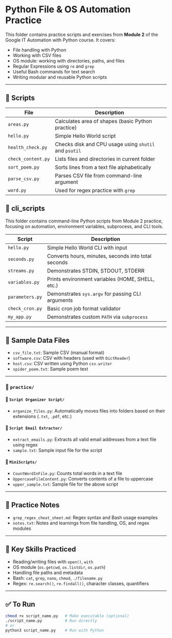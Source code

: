 # Python File & OS Automation Practice

This folder contains practice scripts and exercises from **Module 2** of the Google IT Automation with Python course. It covers:

- File handling with Python
- Working with CSV files
- OS module: working with directories, paths, and files
- Regular Expressions using `re` and `grep`
- Useful Bash commands for text search
- Writing modular and reusable Python scripts

---

## 🔧 Scripts

| File                | Description |
|---------------------|-------------|
| `areas.py`          | Calculates area of shapes (basic Python practice) |
| `hello.py`          | Simple Hello World script |
| `health_check.py`   | Checks disk and CPU usage using `shutil` and `psutil` |
| `check_content.py`  | Lists files and directories in current folder |
| `sort_poem.py`      | Sorts lines from a text file alphabetically |
| `parse_csv.py`      | Parses CSV file from command-line argument |
| `word.py`           | Used for regex practice with `grep` |


## 📂 cli_scripts

This folder contains command-line Python scripts from Module 2 practice, focusing on automation, environment variables, subprocess, and CLI tools.

| Script | Description |
|--------|-------------|
| `hello.py` | Simple Hello World CLI with input |
| `seconds.py` | Converts hours, minutes, seconds into total seconds |
| `streams.py` | Demonstrates STDIN, STDOUT, STDERR |
| `variables.py` | Prints environment variables (HOME, SHELL, etc.) |
| `parameters.py` | Demonstrates `sys.argv` for passing CLI arguments |
| `check_cron.py` | Basic cron job format validator |
| `my_app.py` | Demonstrates custom `PATH` via `subprocess` |

---

## 📁 Sample Data Files

- `csv_file.txt`: Sample CSV (manual format)
- `software.csv`: CSV with headers (used with `DictReader`)
- `host.csv`: CSV written using Python `csv.writer`
- `spider_poem.txt`: Sample poem text

---

### 📁 `practice/`

#### 🔸 `Script Organizer Script/`
- `organize_files.py`: Automatically moves files into folders based on their extensions (`.txt`, `.pdf`, etc.)

#### 🔸 `Script Email Extractor/`
- `extract_emails.py`: Extracts all valid email addresses from a text file using regex
- `sample.txt`: Sample input file for the script

#### 🔸 `MiniScripts/`
- `CountWordInFile.py`: Counts total words in a text file
- `UppercaseFileContent.py`: Converts contents of a file to uppercase
- `upper_sample.txt`: Sample file for the above script

---

## 🧪 Practice Notes

- `grep_regex_cheat_sheet.md`: Regex syntax and Bash usage examples
- `notes.txt`: Notes and learnings from file handling, OS, and regex modules

---

## 🧠 Key Skills Practiced

- Reading/writing files with `open()`, `with`
- OS module (`os.getcwd`, `os.listdir`, `os.path`)
- Handling file paths and metadata
- Bash: `cat`, `grep`, `nano`, `chmod`, `./filename.py`
- Regex: `re.search()`, `re.findall()`, character classes, quantifiers

---

## ✅ To Run

```bash
chmod +x script_name.py   # Make executable (optional)
./script_name.py          # Run directly
# or
python3 script_name.py    # Run with Python

